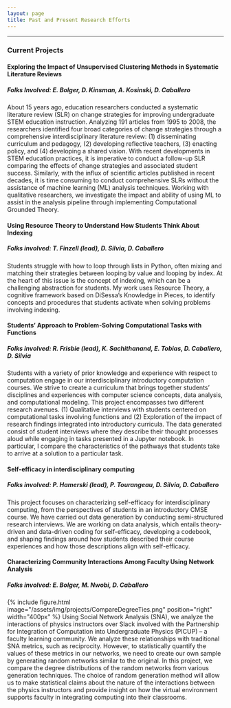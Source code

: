 ```yaml
---
layout: page
title: Past and Present Research Efforts
---
```

---
### Current Projects

#### Exploring the Impact of Unsupervised Clustering Methods in Systematic Literature Reviews 
##### Folks Involved: E. Bolger, D. Kinsman, A. Kosinski, D. Caballero
About 15 years ago, education researchers conducted a systematic literature review (SLR) on change strategies for improving undergraduate STEM education instruction. Analyzing 191 articles from 1995 to 2008, the researchers identified four broad categories of change strategies through a comprehensive interdisciplinary literature review: (1) disseminating curriculum and pedagogy, (2) developing reflective teachers, (3) enacting policy, and (4) developing a shared vision. With recent developments in STEM education practices, it is imperative to conduct a follow-up SLR comparing the effects of change strategies and associated student success. Similarly, with the influx of scientific articles published in recent decades, it is time consuming to conduct comprehensive SLRs without the assistance of machine learning (ML) analysis techniques. Working with qualitative researchers, we investigate the impact and ability of using ML to assist in the analysis pipeline through implementing Computational Grounded Theory. 

#### Using Resource Theory to Understand How Students Think About Indexing
##### Folks involved: T. Finzell (lead), D. Silvia, D. Caballero
Students struggle with how to loop through lists in Python, often mixing and matching their strategies between looping by value and looping by index. At the heart of this issue is the concept of indexing, which can be a challenging abstraction for students. My work uses Resource Theory, a cognitive framework based on DiSessa’s Knowledge in Pieces, to identify concepts and procedures that students activate when solving problems involving indexing.

#### Students’ Approach to Problem-Solving Computational Tasks with Functions
##### Folks involved: R. Frisbie (lead), K. Sachithanand, E. Tobias, D. Caballero, D. Silvia
Students with a variety of prior knowledge and experience with respect to computation engage in our interdisciplinary introductory computation courses. We strive to create a curriculum that brings together students’ disciplines and experiences with computer science concepts, data analysis, and computational modeling. This project encompasses two different research avenues. (1) Qualitative interviews with students centered on computational tasks involving functions and (2) Exploration of the impact of research findings integrated into introductory curricula. The data generated consist of student interviews where they describe their thought processes aloud while engaging in tasks presented in a Jupyter notebook. In particular, I compare the characteristics of the pathways that students take to arrive at a solution to a particular task.

#### Self-efficacy in interdisciplinary computing
##### Folks involved: P. Hamerski (lead), P. Tourangeau, D. Silvia, D. Caballero
This project focuses on characterizing self-efficacy for interdisciplinary computing, from the perspectives of students in an introductory CMSE course. We have carried out data generation by conducting semi-structured research interviews. We are working on data analysis, which entails theory-driven and data-driven coding for self-efficacy, developing a codebook, and shaping findings around how students described their course experiences and how those descriptions align with self-efficacy.

#### Characterizing Community Interactions Among Faculty Using Network Analysis 
##### Folks involved: E. Bolger, M. Nwobi, D. Caballero
{% include figure.html image="/assets/img/projects/CompareDegreeTies.png" position="right" width="400px" %}
Using Social Network Analysis (SNA), we analyze the interactions of physics instructors over Slack involved with the Partnership for Integration of Computation into Undergraduate Physics (PICUP) – a faculty learning community. We analyze these relationships with traditional SNA metrics, such as reciprocity. However, to statistically quantify the values of these metrics in our networks, we need to create our own sample by generating random networks similar to the original. In this project, we compare the degree distributions of the random networks from various generation techniques. The choice of random generation method will allow us to make statistical claims about the nature of the interactions between the physics instructors and provide insight on how the virtual environment supports faculty in integrating computing into their classrooms.
